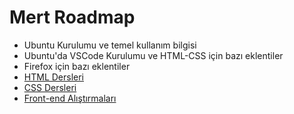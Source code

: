 # Mert Roadmap

- Ubuntu Kurulumu ve temel kullanım bilgisi
- Ubuntu'da VSCode Kurulumu ve HTML-CSS için bazı eklentiler
- Firefox için bazı eklentiler
- [HTML Dersleri](https://www.youtube.com/playlist?list=PLfAfrKyDRWrG7tK01yW92A2j7Ou0qpOFm)
- [CSS Dersleri](https://www.youtube.com/playlist?list=PLfAfrKyDRWrFYc77WNfwQpS9-DBBdir_I)
- [Front-end Alıştırmaları](https://www.youtube.com/playlist?list=PLfAfrKyDRWrFg0byGVf_uJxyPPumWDSRA)
